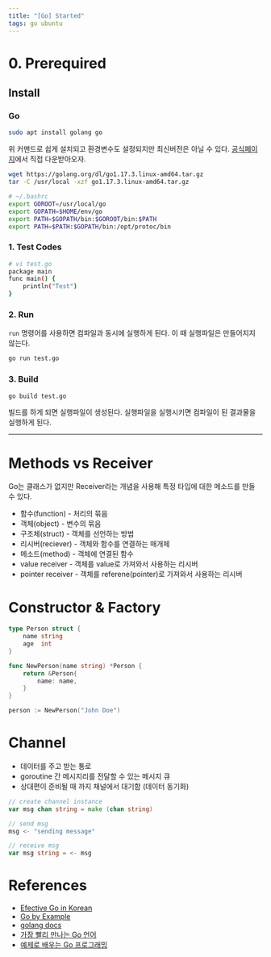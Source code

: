 ```yaml
---
title: "[Go] Started"
tags: go ubuntu
---
```


<!--more-->

# 0. Prerequired

## Install

### Go

```sh
sudo apt install golang go
```

위 커맨드로 쉽게 설치되고 환경변수도 설정되지만 최신버전은 아닐 수 있다. [공식페이지](https://golang.org/doc/install#requirements)에서 직접 다운받아오자.

```sh
wget https://golang.org/dl/go1.17.3.linux-amd64.tar.gz
tar -C /usr/local -xzf go1.17.3.linux-amd64.tar.gz
```

```sh
# ~/.bashrc
export GOROOT=/usr/local/go
export GOPATH=$HOME/env/go
export PATH=$GOPATH/bin:$GOROOT/bin:$PATH
export PATH=$PATH:$GOPATH/bin:/opt/protoc/bin
```

### 1. Test Codes

```sh
# vi test.go
package main
func main() {
    println("Test")
}
```

### 2. Run

`run` 명령어를 사용하면 컴파일과 동시에 실행하게 된다. 이 때 실행파일은 만들어지지 않는다.

```sh
go run test.go
```

### 3. Build

```sh
go build test.go
```

빌드를 하게 되면 실행파일이 생성된다. 실행파일을 실행시키면 컴파일이 된 결과물을 실행하게 된다.

---

# Methods vs Receiver

Go는 클래스가 없지만 Receiver라는 개념을 사용해 특정 타입에 대한 메소드를 만들 수 있다.

- 함수(function) - 처리의 묶음
- 객체(object) - 변수의 묶음
- 구조체(struct) - 객체를 선언하는 방법
- 리시버(reciever) - 객체와 함수를 연결하는 매개체
- 메소드(method) - 객체에 연결된 함수
- value receiver - 객체를 value로 가져와서 사용하는 리시버
- pointer receiver - 객체를 referene(pointer)로 가져와서 사용하는 리시버

# Constructor & Factory

```go
type Person struct {
    name string
    age  int
}

func NewPerson(name string) *Person {
    return &Person{
        name: name,
    }
}

person := NewPerson("John Doe")
```

# Channel

- 데이터를 주고 받는 통로
- goroutine 간 메시지리를 전달할 수 있는 메시지 큐
- 상대편이 준비될 때 까지 채널에서 대기함 (데이터 동기화)

```go
// create channel instance
var msg chan string = make (chan string)

// send msg
msg <- "sending message"

// receive msg
var msg string = <- msg
```

# References

- [Efective Go in Korean](https://gosudaweb.gitbooks.io/effective-go-in-korean/content/)
- [Go by Example](https://mingrammer.com/gobyexample/)
- [golang docs](https://github.com/golang-kr/golang-doc/wiki)
- [가장 빨리 만나는 Go 언어](http://pyrasis.com/go.html)
- [예제로 배우는 Go 프로그래밍](http://golang.site/go/article/1-Go-%ED%94%84%EB%A1%9C%EA%B7%B8%EB%9E%98%EB%B0%8D-%EC%96%B8%EC%96%B4-%EC%86%8C%EA%B0%9C)